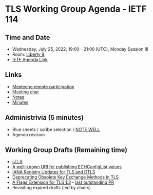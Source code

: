 # TLS Working Group Agenda - IETF 114

## Time and Date

* Wednesday, July 25, 2022, 19:00 - 21:00 (UTC), Monday Session III
* Room: [Liberty B](https://datatracker.ietf.org/meeting/114/floor-plan?room=liberty-b)
* [IETF Agenda Link](https://datatracker.ietf.org/meeting/114/agenda/?show=tls)

## Links

* [Meetecho remote participation](https://meetings.conf.meetecho.com/ietf114/?group=tls&short=&item=1)
* [Meeting chat](xmpp:tls@jabber.ietf.org?join) 
* [Notes](https://codimd.ietf.org/notes-ietf-114-tls) 
* [Minutes](https://datatracker.ietf.org/doc/minutes-114-tls/)

## Administrivia (5 minutes)

* Blue sheets / scribe selection / [NOTE WELL](https://www.ietf.org/about/note-well.html) 
* Agenda revision

## Working Group Drafts (Remaining time)

- [cTLS](https://datatracker.ietf.org/doc/draft-ietf-tls-ctls/)
- [A well-known URI for publishing ECHConfigList values](https://datatracker.ietf.org/doc/draft-farrell-tls-wkesni/)
- [IANA Registry Updates for TLS and DTLS](https://datatracker.ietf.org/doc/draft-ietf-tls-rfc8447bis/)
- [Deprecating Obsolete Key Exchange Methods in TLS](https://datatracker.ietf.org/doc/draft-ietf-tls-deprecate-obsolete-kex/)
- [A Flags Extension for TLS 1.3](https://datatracker.ietf.org/doc/draft-ietf-tls-tlsflags/) - [last outstanding PR](https://github.com/tlswg/tls-flags/pull/22)
- Revisiting expired drafts (led by chairs)
